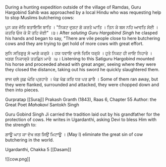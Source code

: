 During a hunting expedition outside of the village of Ramdas, Guru Hargobind Sahib was approached by a local Hindu who was requesting help to stop Muslims butchering cows:

ਪੁਨ ਕਰ ਜੋਰਿ ਬਤਾਇਸਿ ਬਾਤਿ । "ਨਿਕਟ ਦੁਸ਼ਟ ਗੋ ਕਰਤੇ ਘਾਤਿ । 
ਤਿਨ ਕੇ ਬਸ ਨਹਿ ਆਵਤਿ ਸੋਈ । ਕਤਰਿ ਓਜ ਕੋ ਮੈਂ ਤਹਿ ਜੋਈ" ।੩।
After *saluting Guru Hargobind Singh* he clasped his hands and began to say, "There are vile people close to here butchering cows and they are trying to get hold of more cows with great effort.

ਸੁਨਿ ਸਤਿਗੁਰੁ ਸੋ ਆਗੇ ਕਰ੍ਯੋ । ਹਯ ਧਵਾਇ ਚਾਲੇ ਰਿਸਿ ਧਰ੍ਯੋ । 
ਹੁਤੇ ਨਿਕਟ ਹੀ ਜਾਇ ਨਿਹਾਰੇ । ਖੜਗ ਨਿਕਾਸ੍ਯੋ ਤਤਛਿਨ ਮਾਰੇ ।੪।
Listening to this Satiguru Hargobind mounted his horse and proceeded ahead with great anger, seeing where they were they closed the distance, taking out his sword he quickly slaughtered them.

ਭਾਜ ਚਲੇ ਕੁਛ ਘੇਰਿ ਪ੍ਰਹਾਰੇ । ਖੰਡ ਖੰਡ ਕਰਿ ਧਰ ਪਰ ਡਾਰੈ ।
Some of them ran away, but they were flanked, surrounded and attacked, they were chopped down and then into pieces.

Gurpratap [[Suraj]] Prakash Granth (1843), Raas 6, Chapter 55
Author: the Great Poet *Mahakavi* Santokh Singh

Guru Gobind Singh Ji carried the tradition laid out by his grandfather for the protection of cows. He writes in Ugardanthi, asking Devi to bless Him with the strength to:

ਗਾਊ ਘਾਤ ਕਾ ਦੋਖ ਜਗ ਸਿਉਂ ਮਿਟਾਊ ।
(May I) eliminate the great sin of cow butchering in the world.

Ugardanthi, Chakka 5
[[Dasam]]

![[cow.png]]